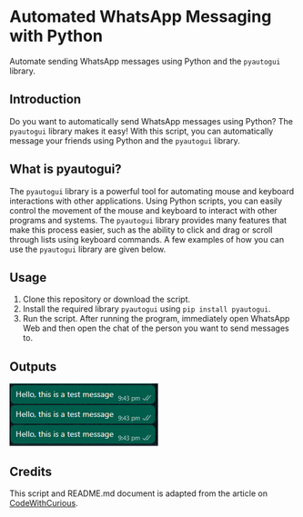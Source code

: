 # Automated WhatsApp Messaging with Python
Automate sending WhatsApp messages using Python and the `pyautogui` library.

## Introduction
Do you want to automatically send WhatsApp messages using Python? The `pyautogui` library makes it easy! With this script, you can automatically message your friends using Python and the `pyautogui` library.

## What is pyautogui?
The `pyautogui` library is a powerful tool for automating mouse and keyboard interactions with other applications. Using Python scripts, you can easily control the movement of the mouse and keyboard to interact with other programs and systems. The `pyautogui` library provides many features that make this process easier, such as the ability to click and drag or scroll through lists using keyboard commands. A few examples of how you can use the `pyautogui` library are given below.

## Usage
1. Clone this repository or download the script.
2. Install the required library `pyautogui` using `pip install pyautogui`.
3. Run the script. After running the program, immediately open WhatsApp Web and then open the chat of the person you want to send messages to.

## Outputs
![Output](output.png)

## Credits
This script and README.md document is adapted from the article on [CodeWithCurious](https://codewithcurious.com/projects/send-whatsapp-messages-using-python/).
